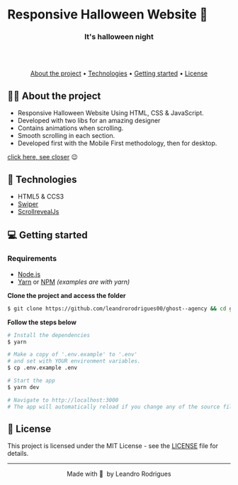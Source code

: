 # Responsive Halloween Website 🎃

 <h3 align="center">
  It's halloween night
</h3>
<br><br>
<p align="center">
  <a href="#-about-the-project">About the project</a> •
  <a href="#-technologies">Technologies</a> •
  <a href="#-getting-started">Getting started</a> •
  <a href="#-license">License</a>
</p>
 
 
  
## 👩‍💻 About the project

- Responsive Halloween Website Using HTML, CSS & JavaScript.
- Developed with two libs for an amazing designer
- Contains animations when scrolling.
- Smooth scrolling in each section.
- Developed first with the Mobile First methodology, then for desktop.
 

[click here, see closer](https://ghost-agency.vercel.app/)  😉

## 🚀 Technologies

* HTML5 & CCS3
* [Swiper](https://swiperjs.com/)
* [ScrollrevealJs](https://scrollrevealjs.org/)



## 💻 Getting started

### Requirements

- [Node.js](https://nodejs.org/en/)
- [Yarn](https://classic.yarnpkg.com/) or [NPM](https://www.npmjs.com/) _(examples are with yarn)_

**Clone the project and access the folder**

```bash
$ git clone https://github.com/leandrorodrigues00/ghost--agency && cd ghost--agency

```

**Follow the steps below**

```bash
# Install the dependencies
$ yarn

# Make a copy of '.env.example' to '.env'
# and set with YOUR environment variables.
$ cp .env.example .env

# Start the app
$ yarn dev

# Navigate to http://localhost:3000
# The app will automatically reload if you change any of the source files.
```

## 📝 License

This project is licensed under the MIT License - see the [LICENSE](LICENSE) file for details.

---

<p align="center">
  Made with 💜&nbsp; by  Leandro Rodrigues
</p>
